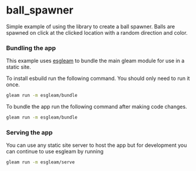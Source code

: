 # ball_spawner

Simple example of using the library to create a ball spawner. Balls are spawned on click at the clicked location with a random direction and color.

### Bundling the app

This example uses [esgleam](https://hexdocs.pm/esgleam/) to bundle the main gleam module for use in a static site.

To install esbuild run the following command. You should only need to run it once.

```bash
gleam run -m esgleam/bundle
```

To bundle the app run the following command after making code changes.

```bash
gleam run -m esgleam/bundle
```

### Serving the app

You can use any static site server to host the app but for development you can continue to use esgleam by running

```bash
gleam run -m esgleam/serve
```
